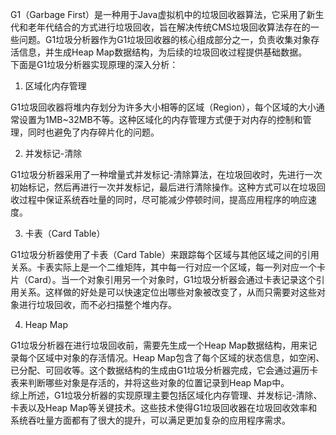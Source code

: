 G1（Garbage First）是一种用于Java虚拟机中的垃圾回收器算法，它采用了新生代和老年代结合的方式进行垃圾回收，旨在解决传统CMS垃圾回收算法存在的一些问题。G1垃圾分析器作为G1垃圾回收器的核心组成部分之一，负责收集对象存活信息，并生成Heap Map数据结构，为后续的垃圾回收过程提供基础数据。<br />下面是G1垃圾分析器实现原理的深入分析：

1. 区域化内存管理

G1垃圾回收器将堆内存划分为许多大小相等的区域（Region），每个区域的大小通常设置为1MB~32MB不等。这种区域化的内存管理方式便于对内存的控制和管理，同时也避免了内存碎片化的问题。

2. 并发标记-清除

G1垃圾分析器采用了一种增量式并发标记-清除算法，在垃圾回收时，先进行一次初始标记，然后再进行一次并发标记，最后进行清除操作。这种方式可以在垃圾回收过程中保证系统吞吐量的同时，尽可能减少停顿时间，提高应用程序的响应速度。

3. 卡表（Card Table）

G1垃圾分析器使用了卡表（Card Table）来跟踪每个区域与其他区域之间的引用关系。卡表实际上是一个二维矩阵，其中每一行对应一个区域，每一列对应一个卡片（Card）。当一个对象引用另一个对象时，G1垃圾分析器会通过卡表记录这个引用关系。这样做的好处是可以快速定位出哪些对象被改变了，从而只需要对这些对象进行垃圾回收，而不必扫描整个堆内存。

4. Heap Map

G1垃圾分析器在进行垃圾回收前，需要先生成一个Heap Map数据结构，用来记录每个区域中对象的存活情况。Heap Map包含了每个区域的状态信息，如空闲、已分配、可回收等。这个数据结构的生成由G1垃圾分析器完成，它会通过遍历卡表来判断哪些对象是存活的，并将这些对象的位置记录到Heap Map中。<br />综上所述，G1垃圾分析器的实现原理主要包括区域化内存管理、并发标记-清除、卡表以及Heap Map等关键技术。这些技术使得G1垃圾回收器在垃圾回收效率和系统吞吐量方面都有了很大的提升，可以满足更加复杂的应用程序需求。
